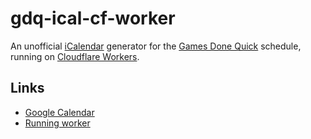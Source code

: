 # gdq-ical-cf-worker

An unofficial [iCalendar](https://tools.ietf.org/html/rfc5545) generator for the [Games Done Quick](https://gamesdonequick.com/) schedule, running on [Cloudflare Workers](https://workers.cloudflare.com/).

## Links

- [Google Calendar](https://calendar.google.com/calendar/embed?src=a0l5dkersnaihh23u19va3250gmb98bk%40import.calendar.google.com)
- [Running worker](https://gdq-schedule.quantaly.workers.dev/)
